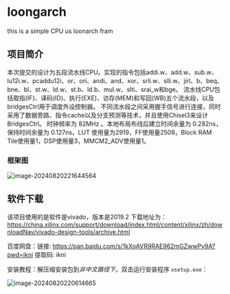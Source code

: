 # loongarch
this is a simple CPU us loonarch fram

## 项目简介

本次提交的设计为五段流水线CPU。实现的指令包括addi.w、add.w、sub.w、lu12i.w、pcaddu12i、or、ori、andi、and、xor、srli.w、slli.w、jirl、b、beq、bne、bl、st.w、ld.w、st.b、ld.b、mul.w、slti、srai_w和bge。 流水线CPU包括取指(IF)、译码(ID)、执行(EXE)、访存(MEM)和写回(WB)五个流水段，以及bridgesCtrl用于调度外设控制器。 
不同流水段之间采用握手信号进行连接，同时采用了数据旁路、指令cache以及分支预测等技术，并且使用Chisel3来设计BridgesCtrl。 时钟频率为 82MHz 。本地布局布线后建立时间余量为 0.282ns，保持时间余量为 0.127ns，LUT 使用量为2919，FF使用量2508，Block RAM Tile使用量1，DSP使用量3，MMCM2_ADV使用量1。

### 框架图

![image-20240820221644564](C:\Users\Lenovo\AppData\Roaming\Typora\typora-user-images\image-20240820221644564.png)

## 软件下载

该项目使用的是软件是vivado，版本是2019.2
下载地址为：https://china.xilinx.com/support/download/index.html/content/xilinx/zh/downloadNav/vivado-design-tools/archive.html

百度网盘：链接: https://pan.baidu.com/s/1kXoAVR9RAE962mGZwwPv9A?pwd=ikni 提取码: ikni 

安装教程：解压缩安装包到*非中文路径下*，双击运行安装程序 `xsetup.exe`：

![image-20240820220614665](C:\Users\Lenovo\AppData\Roaming\Typora\typora-user-images\image-20240820220614665.png)


